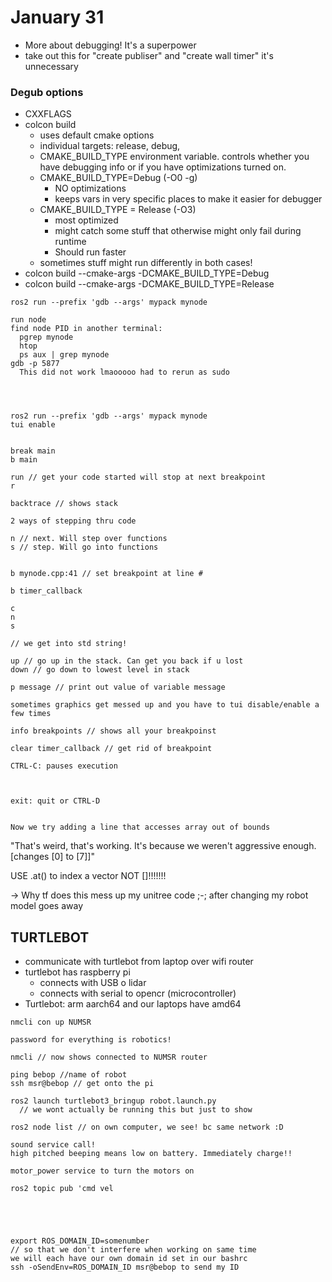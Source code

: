 # January 31
* More about debugging! It's a superpower
* take out this for "create publiser" and "create wall timer" it's unnecessary

### Degub options
* CXXFLAGS
* colcon build 
  * uses default cmake options
  * individual targets: release, debug, 
  * CMAKE_BUILD_TYPE environment variable. controls whether you have debugging info or if you have optimizations turned on.
  * CMAKE_BUILD_TYPE=Debug (-O0 -g)
    * NO optimizations
    * keeps vars in very specific places to make it easier for debugger
  * CMAKE_BUILD_TYPE = Release (-O3)
    * most optimized
    * might catch some stuff that otherwise might only fail during runtime
    * Should run faster
  * sometimes stuff might run differently in both cases!
* colcon build --cmake-args -DCMAKE_BUILD_TYPE=Debug
* colcon build --cmake-args -DCMAKE_BUILD_TYPE=Release

```
ros2 run --prefix 'gdb --args' mypack mynode
```

```
run node
find node PID in another terminal:
  pgrep mynode
  htop
  ps aux | grep mynode
gdb -p 5877
  This did not work lmaooooo had to rerun as sudo




ros2 run --prefix 'gdb --args' mypack mynode
tui enable


break main
b main

run // get your code started will stop at next breakpoint
r

backtrace // shows stack

2 ways of stepping thru code

n // next. Will step over functions
s // step. Will go into functions


b mynode.cpp:41 // set breakpoint at line #

b timer_callback

c
n
s

// we get into std string!

up // go up in the stack. Can get you back if u lost
down // go down to lowest level in stack

p message // print out value of variable message

sometimes graphics get messed up and you have to tui disable/enable a few times

info breakpoints // shows all your breakpoinst

clear timer_callback // get rid of breakpoint

CTRL-C: pauses execution



exit: quit or CTRL-D


Now we try adding a line that accesses array out of bounds
```
"That's weird, that's working. It's because we weren't aggressive enough. [changes [0] to [7]]"

USE .at() to index a vector NOT []!!!!!!!

-> Why tf does this mess up my unitree code ;-;
  after changing my robot model goes away



## TURTLEBOT
* communicate with turtlebot from laptop over wifi router
* turtlebot has raspberry pi
  * connects with USB o lidar
  * connects with serial to opencr (microcontroller)
* Turtlebot: arm aarch64 and our laptops have amd64

```
nmcli con up NUMSR

password for everything is robotics!

nmcli // now shows connected to NUMSR router

ping bebop //name of robot
ssh msr@bebop // get onto the pi

ros2 launch turtlebot3_bringup robot.launch.py
  // we wont actually be running this but just to show

ros2 node list // on own computer, we see! bc same network :D

sound service call! 
high pitched beeping means low on battery. Immediately charge!!

motor_power service to turn the motors on

ros2 topic pub 'cmd vel





export ROS_DOMAIN_ID=somenumber
// so that we don't interfere when working on same time
we will each have our own domain id set in our bashrc
ssh -oSendEnv=ROS_DOMAIN_ID msr@bebop to send my ID
```